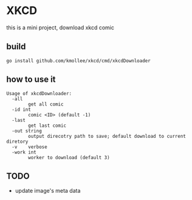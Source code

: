 # XKCD

this is a mini project, download xkcd comic

## build

```
go install github.com/kmollee/xkcd/cmd/xkcdDownloader
```

## how to use it

```
Usage of xkcdDownloader:
  -all
        get all comic
  -id int
        comic <ID> (default -1)
  -last
        get last comic
  -out string
        output direcotry path to save; default download to current diretory
  -v    verbose
  -work int
        worker to download (default 3)
```

## TODO

- update image's meta data

